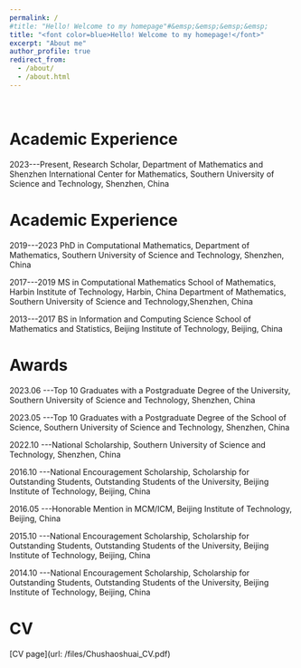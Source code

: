 ```yaml
---
permalink: /
#title: "Hello! Welcome to my homepage"#&emsp;&emsp;&emsp;&emsp;
title: "<font color=blue>Hello! Welcome to my homepage!</font>"
excerpt: "About me"
author_profile: true
redirect_from: 
  - /about/
  - /about.html
---
```


&nbsp;
&nbsp;


Academic Experience
======
2023---Present, Research Scholar, Department of Mathematics and Shenzhen International Center for Mathematics, Southern University of Science and Technology, Shenzhen, China


Academic Experience
======
2019---2023 PhD in Computational Mathematics,
          Department of Mathematics, Southern University of Science and Technology, Shenzhen, China
  
2017---2019  MS in Computational Mathematics
           School of Mathematics, Harbin Institute of Technology, Harbin, China 
           Department of Mathematics, Southern University of Science and Technology,Shenzhen, China

2013---2017 BS in Information and Computing Science
           School of Mathematics and Statistics, Beijing Institute of Technology, Beijing, China


Awards
======
2023.06 ---Top 10 Graduates with a Postgraduate Degree of the University, Southern University of Science and Technology, Shenzhen, China

2023.05 ---Top 10 Graduates with a Postgraduate Degree of the School of Science,
Southern University of Science and Technology, Shenzhen, China

2022.10 ---National Scholarship, Southern University of Science and Technology, Shenzhen, China

2016.10 ---National Encouragement Scholarship, Scholarship for Outstanding Students, Outstanding Students of the University, Beijing Institute of Technology, Beijing, China

2016.05 ---Honorable Mention in MCM/ICM, Beijing Institute of Technology, Beijing, China

2015.10 ---National Encouragement Scholarship, Scholarship for Outstanding Students, Outstanding Students of the University, Beijing Institute of Technology, Beijing, China

2014.10 ---National Encouragement Scholarship, Scholarship for Outstanding Students, Outstanding Students of the University, Beijing Institute of Technology, Beijing, China

CV
======
[CV page](url: /files/Chushaoshuai_CV.pdf)